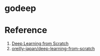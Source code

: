 # godeep

# Reference

 1. [Deep Learning from Scratch](https://www.oreilly.com/library/view/deep-learning-from/9781492041405/)
 2. [oreilly-japan/deep-learning-from-scratch](https://github.com/oreilly-japan/deep-learning-from-scratch)
